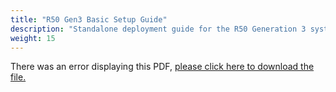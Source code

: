 ```yaml
---
title: "R50 Gen3 Basic Setup Guide"
description: "Standalone deployment guide for the R50 Generation 3 system."
weight: 15
---
```


<object data="https://www.truenas.com/docs/files/R50BSG3.0.pdf" type="application/pdf" width="95%" height="1000">
  There was an error displaying this PDF, <a href="https://www.truenas.com/docs/files/R50BSG3.0.pdf">please click here to download the file.</a>
</object>

